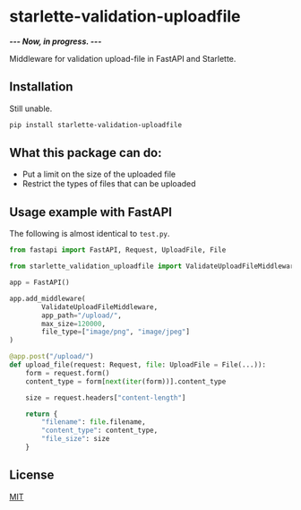 # starlette-validation-uploadfile

***--- Now, in progress. ---***

Middleware for validation upload-file in FastAPI and Starlette.

## Installation

Still unable.

```bash
pip install starlette-validation-uploadfile
```

## What this package can do:

- Put a limit on the size of the uploaded file
- Restrict the types of files that can be uploaded

## Usage example with FastAPI

The following is almost identical to `test.py`.

```Python
from fastapi import FastAPI, Request, UploadFile, File 

from starlette_validation_uploadfile import ValidateUploadFileMiddleware

app = FastAPI()

app.add_middleware(
        ValidateUploadFileMiddleware,
        app_path="/upload/",
        max_size=120000,
        file_type=["image/png", "image/jpeg"]
)

@app.post("/upload/")
def upload_file(request: Request, file: UploadFile = File(...)):
    form = request.form()
    content_type = form[next(iter(form))].content_type

    size = request.headers["content-length"]

    return {
        "filename": file.filename,
        "content_type": content_type,
        "file_size": size
    }
```

## License

[MIT](https://github.com/terib0l/starlette-validation-uploadfile/blob/main/LICENSe)
